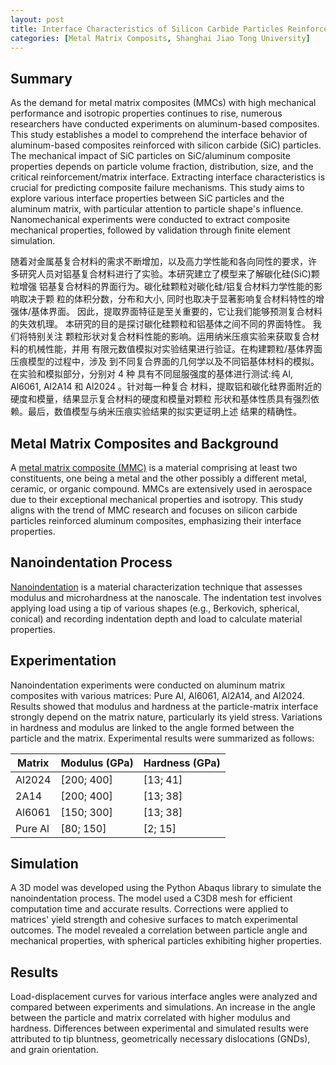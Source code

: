 ```yaml
---
layout: post
title: Interface Characteristics of Silicon Carbide Particles Reinforced Aluminum Composites
categories: [Metal Matrix Composits, Shanghai Jiao Tong University]
---
```


## Summary
As the demand for metal matrix composites (MMCs) with high mechanical performance and isotropic properties continues to rise, numerous researchers have conducted experiments on aluminum-based composites. This study establishes a model to comprehend the interface behavior of aluminum-based composites reinforced with silicon carbide (SiC) particles. The mechanical impact of SiC particles on SiC/aluminum composite properties depends on particle volume fraction, distribution, size, and the critical reinforcement/matrix interface. Extracting interface characteristics is crucial for predicting composite failure mechanisms. This study aims to explore various interface properties between SiC particles and the aluminum matrix, with particular attention to particle shape's influence. Nanomechanical experiments were conducted to extract composite mechanical properties, followed by validation through finite element simulation.

随着对金属基复合材料的需求不断增加，以及高力学性能和各向同性的要求，许 多研究人员对铝基复合材料进行了实验。本研究建立了模型来了解碳化硅(SiC)颗粒增强 铝基复合材料的界面行为。碳化硅颗粒对碳化硅/铝复合材料力学性能的影响取决于颗 粒的体积分数，分布和大小, 同时也取决于显著影响复合材料特性的增强体/基体界面。 因此，提取界面特征是至关重要的，它让我们能够预测复合材料的失效机理。
本研究的目的是探讨碳化硅颗粒和铝基体之间不同的界面特性。 我们将特别关注 颗粒形状对复合材料性能的影响。运用纳米压痕实验来获取复合材料的机械性能，并用 有限元数值模拟对实验结果进行验证。在构建颗粒/基体界面压痕模型的过程中，涉及 到不同复合界面的几何学以及不同铝基体材料的模拟。在实验和模拟部分，分别对 4 种 具有不同屈服强度的基体进行测试:纯 Al, Al6061, Al2A14 和 Al2024 。针对每一种复合 材料，提取铝和碳化硅界面附近的硬度和模量，结果显示复合材料的硬度和模量对颗粒 形状和基体性质具有强烈依赖。最后，数值模型与纳米压痕实验结果的拟实更证明上述 结果的精确性。

## Metal Matrix Composites and Background

A [metal matrix composite (MMC)](https://en.wikipedia.org/wiki/Metal_matrix_composite) is a material comprising at least two constituents, one being a metal and the other possibly a different metal, ceramic, or organic compound. MMCs are extensively used in aerospace due to their exceptional mechanical properties and isotropy. This study aligns with the trend of MMC research and focuses on silicon carbide particles reinforced aluminum composites, emphasizing their interface properties.

## Nanoindentation Process

[Nanoindentation](https://en.wikipedia.org/wiki/Nanoindentation) is a material characterization technique that assesses modulus and microhardness at the nanoscale. The indentation test involves applying load using a tip of various shapes (e.g., Berkovich, spherical, conical) and recording indentation depth and load to calculate material properties.

## Experimentation

Nanoindentation experiments were conducted on aluminum matrix composites with various matrices: Pure Al, Al6061, Al2A14, and Al2024. Results showed that modulus and hardness at the particle-matrix interface strongly depend on the matrix nature, particularly its yield stress. Variations in hardness and modulus are linked to the angle formed between the particle and the matrix. Experimental results were summarized as follows:

| Matrix   | Modulus (GPa) | Hardness (GPa) |
|----------|---------------|----------------|
| Al2024   | [200; 400]    | [13; 41]       |
| 2A14     | [200; 400]    | [13; 38]       |
| Al6061   | [150; 300]    | [13; 38]       |
| Pure Al  | [80; 150]     | [2; 15]        |

## Simulation

A 3D model was developed using the Python Abaqus library to simulate the nanoindentation process. The model used a C3D8 mesh for efficient computation time and accurate results. Corrections were applied to matrices' yield strength and cohesive surfaces to match experimental outcomes. The model revealed a correlation between particle angle and mechanical properties, with spherical particles exhibiting higher properties.

## Results

Load-displacement curves for various interface angles were analyzed and compared between experiments and simulations. An increase in the angle between the particle and matrix correlated with higher modulus and hardness. Differences between experimental and simulated results were attributed to tip bluntness, geometrically necessary dislocations (GNDs), and grain orientation.
